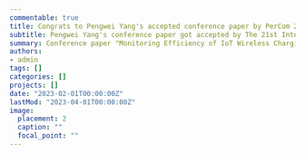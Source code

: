 ```yaml
---
commentable: true
title: Congrats to Pengwei Yang's accepted conference paper by PerCom 2023!
subtitle: Pengwei Yang's conference paper got accepted by The 21st International Conference on Pervasive Computing and Communications (PerCom 2023)
summary: Conference paper "Monitoring Efficiency of IoT Wireless Charging" got accepted by The 21st International Conference on Pervasive Computing and Communications (PerCom 2023)
authors:
- admin
tags: []
categories: []
projects: []
date: "2023-02-01T00:00:00Z"
lastMod: "2023-04-01T00:00:00Z"
image:
  placement: 2
  caption: ""
  focal_point: ""
---
```

